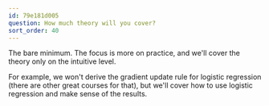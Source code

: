 ```yaml
---
id: 79e181d005
question: How much theory will you cover?
sort_order: 40
---
```


The bare minimum. The focus is more on practice, and we'll cover the theory only on the intuitive level.

For example, we won't derive the gradient update rule for logistic regression (there are other great courses for that), but we'll cover how to use logistic regression and make sense of the results.